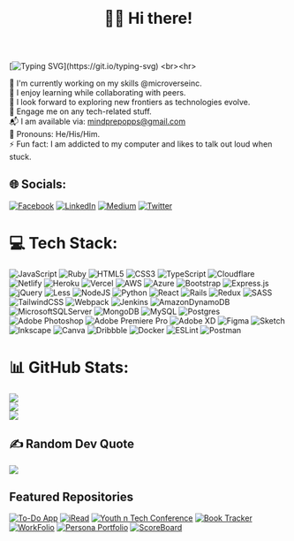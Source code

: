 ## <h1 align='center' style ='margin:30px'>👋🏼 Hi there!</h1><br>
[![Typing SVG](https://readme-typing-svg.demolab.com?font=Fira+Code&size=40&pause=1000&center=true&vCenter=true&width=1000&height=52&lines=Welcome,+and+thank+you+for+visiting!;I+am+Oluwatoyin,+a+Full+Stack+Developer;and+I+am+open+to+OPPORTUNITIES.)](https://git.io/typing-svg)
<br><hr>

🔭 I'm currently working on my skills @microverseinc.
 <br>  🤝  I enjoy learning while collaborating with peers.
 <br>  🌱  I look forward to exploring new frontiers as technologies evolve.
 <br>  💬  Engage me on any tech-related stuff.
 <br> 📬  I am available via: mindprepopps@gmail.com
 <br> 👯  Pronouns: He/His/Him.
 <br> ⚡   Fun fact: I am addicted to my computer and likes to talk out loud when stuck.

## 🌐 Socials:
[![Facebook](https://img.shields.io/badge/Facebook-%231877F2.svg?logo=Facebook&logoColor=white)](https://facebook.com/olaoye.abayomi1) [![LinkedIn](https://img.shields.io/badge/LinkedIn-%230077B5.svg?logo=linkedin&logoColor=white)](https://linkedin.com/in/oluwatoyinolaoye) [![Medium](https://img.shields.io/badge/Medium-12100E?logo=medium&logoColor=white)](https://medium.com/@mindprepopps) [![Twitter](https://img.shields.io/badge/Twitter-%231DA1F2.svg?logo=Twitter&logoColor=white)](https://twitter.com/@olaoyeelijah) 

# 💻 Tech Stack:
![JavaScript](https://img.shields.io/badge/javascript-%23323330.svg?style=plastic&logo=javascript&logoColor=%23F7DF1E) ![Ruby](https://img.shields.io/badge/ruby-%23CC342D.svg?style=plastic&logo=ruby&logoColor=white) ![HTML5](https://img.shields.io/badge/html5-%23E34F26.svg?style=plastic&logo=html5&logoColor=white) ![CSS3](https://img.shields.io/badge/css3-%231572B6.svg?style=plastic&logo=css3&logoColor=white) ![TypeScript](https://img.shields.io/badge/typescript-%23007ACC.svg?style=plastic&logo=typescript&logoColor=white) ![Cloudflare](https://img.shields.io/badge/Cloudflare-F38020?style=plastic&logo=Cloudflare&logoColor=white) ![Netlify](https://img.shields.io/badge/netlify-%23000000.svg?style=plastic&logo=netlify&logoColor=#00C7B7) ![Heroku](https://img.shields.io/badge/heroku-%23430098.svg?style=plastic&logo=heroku&logoColor=white) ![Vercel](https://img.shields.io/badge/vercel-%23000000.svg?style=plastic&logo=vercel&logoColor=white) ![AWS](https://img.shields.io/badge/AWS-%23FF9900.svg?style=plastic&logo=amazon-aws&logoColor=white) ![Azure](https://img.shields.io/badge/azure-%230072C6.svg?style=plastic&logo=azure-devops&logoColor=white) ![Bootstrap](https://img.shields.io/badge/bootstrap-%23563D7C.svg?style=plastic&logo=bootstrap&logoColor=white) ![Express.js](https://img.shields.io/badge/express.js-%23404d59.svg?style=plastic&logo=express&logoColor=%2361DAFB) ![jQuery](https://img.shields.io/badge/jquery-%230769AD.svg?style=plastic&logo=jquery&logoColor=white) ![Less](https://img.shields.io/badge/less-2B4C80?style=plastic&logo=less&logoColor=white) ![NodeJS](https://img.shields.io/badge/node.js-6DA55F?style=plastic&logo=node.js&logoColor=white) ![Python](https://img.shields.io/badge/python-%230769AD.svg?style=plastic&logo=python&logoColor=white) ![React](https://img.shields.io/badge/react-%2320232a.svg?style=plastic&logo=react&logoColor=%2361DAFB) ![Rails](https://img.shields.io/badge/rails-%23CC0000.svg?style=plastic&logo=ruby-on-rails&logoColor=white) ![Redux](https://img.shields.io/badge/redux-%23593d88.svg?style=plastic&logo=redux&logoColor=white) ![SASS](https://img.shields.io/badge/SASS-hotpink.svg?style=plastic&logo=SASS&logoColor=white) ![TailwindCSS](https://img.shields.io/badge/tailwindcss-%2338B2AC.svg?style=plastic&logo=tailwind-css&logoColor=white) ![Webpack](https://img.shields.io/badge/webpack-%238DD6F9.svg?style=plastic&logo=webpack&logoColor=black) ![Jenkins](https://img.shields.io/badge/jenkins-%232C5263.svg?style=plastic&logo=jenkins&logoColor=white) ![AmazonDynamoDB](https://img.shields.io/badge/Amazon%20DynamoDB-4053D6?style=plastic&logo=Amazon%20DynamoDB&logoColor=white) ![MicrosoftSQLServer](https://img.shields.io/badge/Microsoft%20SQL%20Sever-CC2927?style=plastic&logo=microsoft%20sql%20server&logoColor=white) ![MongoDB](https://img.shields.io/badge/MongoDB-%234ea94b.svg?style=plastic&logo=mongodb&logoColor=white) ![MySQL](https://img.shields.io/badge/mysql-%2300f.svg?style=plastic&logo=mysql&logoColor=white) ![Postgres](https://img.shields.io/badge/postgres-%23316192.svg?style=plastic&logo=postgresql&logoColor=white) ![Adobe Photoshop](https://img.shields.io/badge/adobephotoshop-%2331A8FF.svg?style=plastic&logo=adobephotoshop&logoColor=white) ![Adobe Premiere Pro](https://img.shields.io/badge/Adobe%20Premiere%20Pro-9999FF.svg?style=plastic&logo=Adobe%20Premiere%20Pro&logoColor=white) ![Adobe XD](https://img.shields.io/badge/Adobe%20XD-470137?style=plastic&logo=Adobe%20XD&logoColor=#FF61F6) 	![Figma](https://img.shields.io/badge/figma-%23F24E1E.svg?style=plastic&logo=figma&logoColor=white) ![Sketch](https://img.shields.io/badge/Sketch-FFB387?style=plastic&logo=sketch&logoColor=black) ![Inkscape](https://img.shields.io/badge/Inkscape-e0e0e0?style=plastic&logo=inkscape&logoColor=080A13) ![Canva](https://img.shields.io/badge/Canva-%2300C4CC.svg?style=plastic&logo=Canva&logoColor=white) ![Dribbble](https://img.shields.io/badge/Dribbble-EA4C89?style=plastic&logo=dribbble&logoColor=white) ![Docker](https://img.shields.io/badge/docker-%230db7ed.svg?style=plastic&logo=docker&logoColor=white) ![ESLint](https://img.shields.io/badge/ESLint-4B3263?style=plastic&logo=eslint&logoColor=white) ![Postman](https://img.shields.io/badge/Postman-FF6C37?style=plastic&logo=postman&logoColor=white)

# 📊 GitHub Stats:
![](https://github-readme-stats.vercel.app/api?username=AbayomiOlaoye&theme=nightowl&hide_border=false&include_all_commits=true&count_private=true)<br/>
![](https://github-readme-streak-stats.herokuapp.com/?user=AbayomiOlaoye&theme=nightowl&hide_border=false)<br/>
![](https://github-readme-stats.vercel.app/api/top-langs/?username=AbayomiOlaoye&theme=nightowl&hide_border=false&include_all_commits=true&count_private=true&layout=compact)

## ✍️ Random Dev Quote
![](https://quotes-github-readme.vercel.app/api?type=horizontal&theme=radical)

## Featured Repositories
[![To-Do App](https://github-readme-stats.vercel.app/api/pin/?username=AbayomiOlaoye&repo=to-do_app)](https://github.com/AbayomiOlaoye/to-do_app)
[![iRead](https://github-readme-stats.vercel.app/api/pin/?username=AbayomiOlaoye&repo=iRead)](https://github.com/AbayomiOlaoye/iRead)
[![Youth n Tech Conference](https://github-readme-stats.vercel.app/api/pin/?username=AbayomiOlaoye&repo=Youth-In-Tech-Project)](https://github.com/AbayomiOlaoye/Youth-In-Tech-Project)
[![Book Tracker](https://github-readme-stats.vercel.app/api/pin/?username=AbayomiOlaoye&repo=book_tracker)](https://github.com/AbayomiOlaoye/book_tracker)
[![WorkFolio](https://github-readme-stats.vercel.app/api/pin/?username=AbayomiOlaoye&repo=work-folio)](https://github.com/AbayomiOlaoye/work-folio)
[![Persona Portfolio](https://github-readme-stats.vercel.app/api/pin/?username=AbayomiOlaoye&repo=Persona-Portfolio)](https://github.com/AbayomiOlaoye/Persona-Portfolio)
[![ScoreBoard](https://github-readme-stats.vercel.app/api/pin/?username=AbayomiOlaoye&repo=scoreboard)](https://github.com/AbayomiOlaoye/scoreboard)

